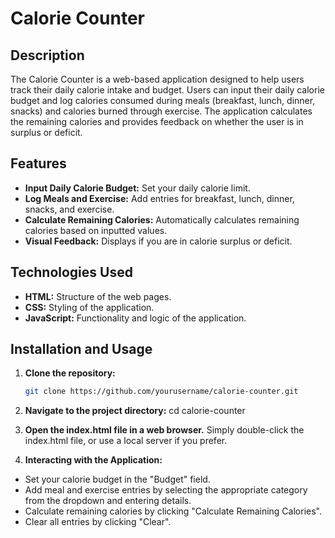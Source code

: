 # Calorie Counter

## Description

The Calorie Counter is a web-based application designed to help users track their daily calorie intake and budget. Users can input their daily calorie budget and log calories consumed during meals (breakfast, lunch, dinner, snacks) and calories burned through exercise. The application calculates the remaining calories and provides feedback on whether the user is in surplus or deficit.

## Features

- **Input Daily Calorie Budget:** Set your daily calorie limit.
- **Log Meals and Exercise:** Add entries for breakfast, lunch, dinner, snacks, and exercise.
- **Calculate Remaining Calories:** Automatically calculates remaining calories based on inputted values.
- **Visual Feedback:** Displays if you are in calorie surplus or deficit.

## Technologies Used

- **HTML:** Structure of the web pages.
- **CSS:** Styling of the application.
- **JavaScript:** Functionality and logic of the application.

## Installation and Usage

1. **Clone the repository:**
   ```bash
   git clone https://github.com/yourusername/calorie-counter.git

2. **Navigate to the project directory:**
   cd calorie-counter

3. **Open the index.html file in a web browser.**
  Simply double-click the index.html file, or use a local server if you prefer.

4. **Interacting with the Application:**
- Set your calorie budget in the "Budget" field.
- Add meal and exercise entries by selecting the appropriate category from the dropdown and entering details.
- Calculate remaining calories by clicking "Calculate Remaining Calories".
- Clear all entries by clicking "Clear".
